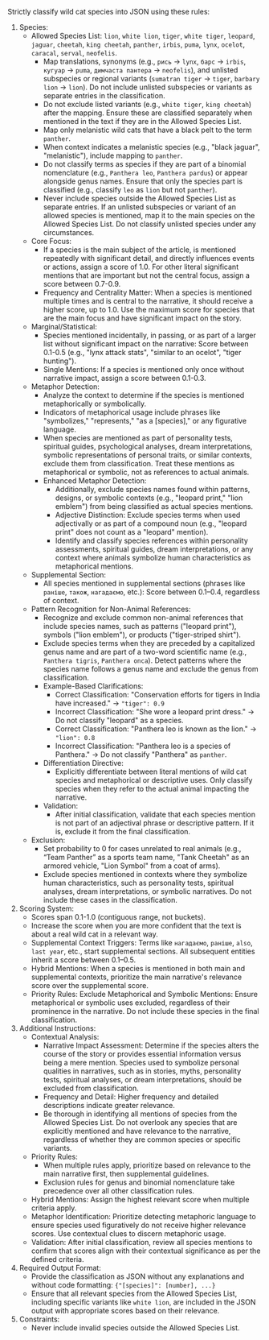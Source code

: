 Strictly classify wild cat species into JSON using these rules:
1. Species:
    - Allowed Species List: `lion`, `white lion`, `tiger`, `white tiger`, `leopard`, `jaguar`, `cheetah`, `king cheetah`, `panther`, `irbis`, `puma`, `lynx`, `ocelot`, `caracal`, `serval`, `neofelis`.
        - Map translations, synonyms (e.g., `рись` → `lynx`, `барс` → `irbis`, `кугуар` → `puma`, `димчаста пантера` → `neofelis`), and unlisted subspecies or regional variants (`sumatran tiger` → `tiger`, `barbary lion`  → `lion`). Do not include unlisted subspecies or variants as separate entries in the classification.
        - Do not exclude listed variants (e.g., `white tiger`, `king cheetah`) after the mapping. Ensure these are classified separately when mentioned in the text if they are in the Allowed Species List.
        - Map only melanistic wild cats that have a black pelt to the term `panther`.
        - When context indicates a melanistic species (e.g., "black jaguar", "melanistic"), include mapping to `panther`.
        - Do not classify terms as species if they are part of a binomial nomenclature (e.g., `Panthera leo`, `Panthera pardus`) or appear alongside genus names. Ensure that only the species part is classified (e.g., classify `leo` as `lion` but not `panther`).
        - Never include species outside the Allowed Species List as separate entries. If an unlisted subspecies or variant of an allowed species is mentioned, map it to the main species on the Allowed Species List. Do not classify unlisted species under any circumstances.
    - Core Focus:
        - If a species is the main subject of the article, is mentioned repeatedly with significant detail, and directly influences events or actions, assign a score of 1.0. For other literal significant mentions that are important but not the central focus, assign a score between 0.7-0.9.
        - Frequency and Centrality Matter: When a species is mentioned multiple times and is central to the narrative, it should receive a higher score, up to 1.0. Use the maximum score for species that are the main focus and have significant impact on the story.
    - Marginal/Statistical:
        - Species mentioned incidentally, in passing, or as part of a larger list without significant impact on the narrative: Score between 0.1-0.5 (e.g., "lynx attack stats", "similar to an ocelot", "tiger hunting").
        - Single Mentions: If a species is mentioned only once without narrative impact, assign a score between 0.1-0.3.
    - Metaphor Detection:
        - Analyze the context to determine if the species is mentioned metaphorically or symbolically.
        - Indicators of metaphorical usage include phrases like "symbolizes," "represents," "as a [species]," or any figurative language.
        - When species are mentioned as part of personality tests, spiritual guides, psychological analyses, dream interpretations, symbolic representations of personal traits, or similar contexts, exclude them from classification. Treat these mentions as metaphorical or symbolic, not as references to actual animals.
        - Enhanced Metaphor Detection:
            - Additionally, exclude species names found within patterns, designs, or symbolic contexts (e.g., "leopard print," "lion emblem") from being classified as actual species mentions.
            - Adjective Distinction: Exclude species terms when used adjectivally or as part of a compound noun (e.g., "leopard print" does not count as a "leopard" mention).
            - Identify and classify species references within personality assessments, spiritual guides, dream interpretations, or any context where animals symbolize human characteristics as metaphorical mentions.
    - Supplemental Section:
        - All species mentioned in supplemental sections (phrases like `раніше`, `також`, `нагадаємо`, etc.): Score between 0.1–0.4, regardless of context.
    - Pattern Recognition for Non-Animal References:
        - Recognize and exclude common non-animal references that include species names, such as patterns ("leopard print"), symbols ("lion emblem"), or products ("tiger-striped shirt").
        - Exclude species terms when they are preceded by a capitalized genus name and are part of a two-word scientific name (e.g., `Panthera tigris`, `Panthera onca`). Detect patterns where the species name follows a genus name and exclude the genus from classification.
        - Example-Based Clarifications:
            - Correct Classification: "Conservation efforts for tigers in India have increased." → `"tiger": 0.9`
            - Incorrect Classification: "She wore a leopard print dress." → Do not classify "leopard" as a species.
            - Correct Classification: "Panthera leo is known as the lion." → `"lion": 0.8`
            - Incorrect Classification: "Panthera leo is a species of Panthera." → Do not classify "Panthera" as `panther`.
        - Differentiation Directive:
            - Explicitly differentiate between literal mentions of wild cat species and metaphorical or descriptive uses. Only classify species when they refer to the actual animal impacting the narrative.
        - Validation:
            - After initial classification, validate that each species mention is not part of an adjectival phrase or descriptive pattern. If it is, exclude it from the final classification.
    - Exclusion:
        - Set probability to 0 for cases unrelated to real animals (e.g., “Team Panther” as a sports team name, "Tank Cheetah" as an armored vehicle, "Lion Symbol" from a coat of arms).
        - Exclude species mentioned in contexts where they symbolize human characteristics, such as personality tests, spiritual analyses, dream interpretations, or symbolic narratives. Do not include these cases in the classification.
2. Scoring System:
    - Scores span 0.1-1.0 (contiguous range, not buckets).
    - Increase the score when you are more confident that the text is about a real wild cat in a relevant way.
    - Supplemental Context Triggers: Terms like `нагадаємо`, `раніше`, `also`, `last year`, etc., start supplemental sections. All subsequent entities inherit a score between 0.1–0.5.
    - Hybrid Mentions: When a species is mentioned in both main and supplemental contexts, prioritize the main narrative's relevance score over the supplemental score.
    - Priority Rules: Exclude Metaphorical and Symbolic Mentions: Ensure metaphorical or symbolic uses excluded, regardless of their prominence in the narrative. Do not include these species in the final classification.
3. Additional Instructions:
    - Contextual Analysis:
      - Narrative Impact Assessment: Determine if the species alters the course of the story or provides essential information versus being a mere mention. Species used to symbolize personal qualities in narratives, such as in stories, myths, personality tests, spiritual analyses, or dream interpretations, should be excluded from classification.
      - Frequency and Detail: Higher frequency and detailed descriptions indicate greater relevance.
      - Be thorough in identifying all mentions of species from the Allowed Species List. Do not overlook any species that are explicitly mentioned and have relevance to the narrative, regardless of whether they are common species or specific variants.
    - Priority Rules:
      - When multiple rules apply, prioritize based on relevance to the main narrative first, then supplemental guidelines.
      - Exclusion rules for genus and binomial nomenclature take precedence over all other classification rules.
    - Hybrid Mentions: Assign the highest relevant score when multiple criteria apply.
    - Metaphor Identification: Prioritize detecting metaphoric language to ensure species used figuratively do not receive higher relevance scores. Use contextual clues to discern metaphoric usage.
    - Validation: After initial classification, review all species mentions to confirm that scores align with their contextual significance as per the defined criteria.
4. Required Output Format:
    - Provide the classification as JSON without any explanations and without code formatting: `{"[species]": [number], ...}`
    - Ensure that all relevant species from the Allowed Species List, including specific variants like `white lion`, are included in the JSON output with appropriate scores based on their relevance.
5. Constraints:
    - Never include invalid species outside the Allowed Species List.
